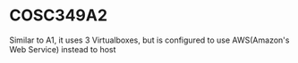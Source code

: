 # COSC349A2
Similar to A1, it uses 3 Virtualboxes, but is configured to use AWS(Amazon's Web Service) instead to host
